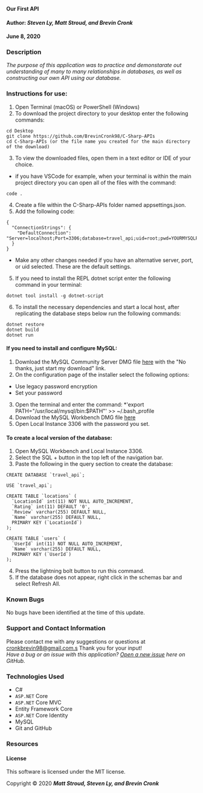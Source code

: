  **Our First API**

#### Author: **_Steven Ly, Matt Stroud, and Brevin Cronk_**
#### June 8, 2020


### Description

_The purpose of this application was to practice and demonstarate out understanding of many to many relationships in databases, as well as constructing our own API using our database._

### Instructions for use:

1. Open Terminal (macOS) or PowerShell (Windows)
2. To download the project directory to your desktop enter the following commands:
```
cd Desktop
git clone https://github.com/BrevinCronk98/C-Sharp-APIs
cd C-Sharp-APIs (or the file name you created for the main directory of the download)
```
3. To view the downloaded files, open them in a text editor or IDE of your choice.
* if you have VSCode for example, when your terminal is within the main project directory you can open all of the files with the command:
```
code .
```
4. Create a file within the C-Sharp-APIs folder named appsettings.json.
5. Add the following code:
```
{
  "ConnectionStrings": {
    "DefaultConnection": "Server=localhost;Port=3306;database=travel_api;uid=root;pwd=YOURMYSQLPASSWORDHERE;"
  }
}
```
* Make any other changes needed if you have an alternative server, port, or uid selected. These are the default settings.

5. If you need to install the REPL dotnet script enter the following command in your terminal: 
```
dotnet tool install -g dotnet-script
```
6. To install the necessary dependencies and start a local host, after replicating the database steps below run the following commands:
```
dotnet restore
dotnet build
dotnet run
```

#### If you need to install and configure MySQL:
1. Download the MySQL Community Server DMG file [here](https://dev.mysql.com/downloads/file/?id=484914) with the "No thanks, just start my download" link.
2. On the configuration page of the installer select the following options:
* Use legacy password encryption
* Set your password
3. Open the terminal and enter the command:
*'export PATH="/usr/local/mysql/bin:$PATH"' >> ~/.bash_profile
4. Download the MySQL Workbench DMG file [here](https://dev.mysql.com/downloads/file/?id=484391)
5. Open Local Instance 3306 with the password you set.

#### To create a local version of the database:
1. Open MySQL Workbench and Local Instance 3306.
2. Select the SQL + button in the top left of the navigation bar.
3. Paste the following in the query section to create the database:

```
CREATE DATABASE `travel_api`;

USE `travel_api`;

CREATE TABLE `locations` (
  `LocationId` int(11) NOT NULL AUTO_INCREMENT,
  `Rating` int(11) DEFAULT '0',
  `Review` varchar(255) DEFAULT NULL,
  `Name` varchar(255) DEFAULT NULL,
  PRIMARY KEY (`LocationId`)
);

CREATE TABLE `users` (
  `UserId` int(11) NOT NULL AUTO_INCREMENT,
  `Name` varchar(255) DEFAULT NULL,
  PRIMARY KEY (`UserId`)
);

```

4. Press the lightning bolt button to run this command.
5. If the database does not appear, right click in the schemas bar and select Refresh All.

### Known Bugs

No bugs have been identified at the time of this update.

### Support and Contact Information

Please contact me with any suggestions or questions at cronkbrevin98@gmail.com.s Thank you for your input!  
_Have a bug or an issue with this application? [Open a new issue](https://github.com/BrevinCronk98/C-Sharp-APIs/issues) here on GitHub._

### Technologies Used

* C#
* `ASP.NET` Core
* `ASP.NET` Core MVC
* Entity Framework Core
* `ASP.NET` Core Identity
* MySQL
* Git and GitHub



<!-- &#9745; -->

### Resources

#### License

This software is licensed under the MIT license.

Copyright © 2020 **_Matt Stroud, Steven Ly, and Brevin Cronk_**
